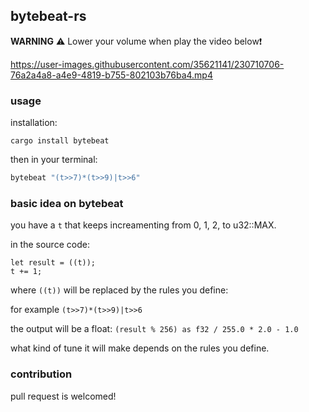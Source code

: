 ## bytebeat-rs

**WARNING** ⚠️ Lower your volume when play the video below❗️

https://user-images.githubusercontent.com/35621141/230710706-76a2a4a8-a4e9-4819-b755-802103b76ba4.mp4

### usage

installation:

`cargo install bytebeat`

then in your terminal:

```sh
bytebeat "(t>>7)*(t>>9)|t>>6"
```

### basic idea on bytebeat

you have a `t` that keeps increamenting from 0, 1, 2, to u32::MAX.

in the source code:
```
let result = ((t));
t += 1;
```
where `((t))` will be replaced by the rules you define:

for example `(t>>7)*(t>>9)|t>>6` 

the output will be a float: `(result % 256) as f32 / 255.0 * 2.0 - 1.0`

what kind of tune it will make depends on the rules you define.

### contribution

pull request is welcomed!